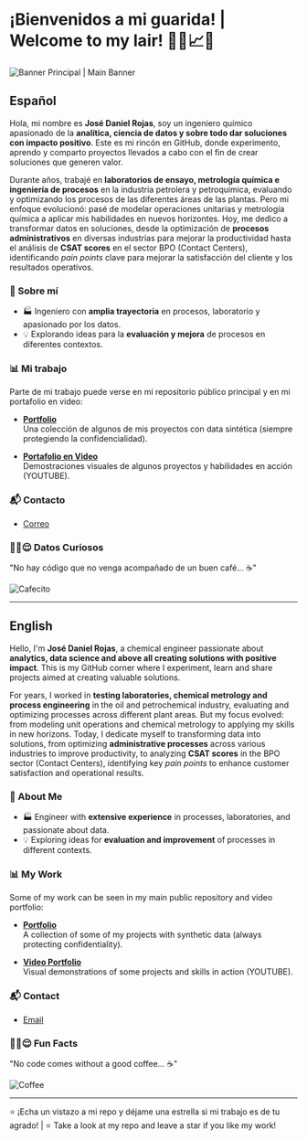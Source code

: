 # ¡Bienvenidos a mi guarida! | Welcome to my lair! 👨‍💻📈💡

![Banner Principal | Main Banner](https://drive.google.com/uc?export=view&id=1iLeRV4tXXIduFMTH0RmMDW8J8I0iTHUx)

## Español

Hola, mi nombre es **José Daniel Rojas**, soy un ingeniero químico apasionado de la **analítica, ciencia de datos y sobre todo dar soluciones con impacto positivo**. Este es mi rincón en GitHub, donde experimento, aprendo y comparto proyectos llevados a cabo con el fin de crear soluciones que generen valor.

Durante años, trabajé en **laboratorios de ensayo, metrología química e ingeniería de procesos** en la industria petrolera y petroquímica, evaluando y optimizando los procesos de las diferentes áreas de las plantas. Pero mi enfoque evolucionó: pasé de modelar operaciones unitarias y metrología química a aplicar mis habilidades en nuevos horizontes. Hoy, me dedico a transformar datos en soluciones, desde la optimización de **procesos administrativos** en diversas industrias para mejorar la productividad hasta el análisis de **CSAT scores** en el sector BPO (Contact Centers), identificando *pain points* clave para mejorar la satisfacción del cliente y los resultados operativos.

### 🚀 Sobre mí
- 🏭 Ingeniero con **amplia trayectoria** en procesos, laboratorio y apasionado por los datos.
- 💡 Explorando ideas para la **evaluación y mejora** de procesos en diferentes contextos.

### 📊 Mi trabajo
Parte de mi trabajo puede verse en mi repositorio público principal y en mi portafolio en video:
- **[Portfolio](https://github.com/ringoquimico/portfolio)**  
  Una colección de algunos de mis proyectos con data sintética (siempre protegiendo la confidencialidad).

- **[Portafolio en Video](https://www.youtube.com/playlist?list=PLw0BQ_z2y2_vW_69NgGv2b7hfv8kKh6Ko)**  
  Demostraciones visuales de algunos proyectos y habilidades en acción (YOUTUBE).

### 📬 Contacto
- [Correo](mailto:ing.jd.rojas@gmail.com)

### ☝🏻😌 Datos Curiosos
"No hay código que no venga acompañado de un buen café... ☕"

![Cafecito](https://media.giphy.com/media/lSVL6vdhdZVPW/giphy.gif)

---

## English

Hello, I'm **José Daniel Rojas**, a chemical engineer passionate about **analytics, data science and above all creating solutions with positive impact**. This is my GitHub corner where I experiment, learn and share projects aimed at creating valuable solutions.

For years, I worked in **testing laboratories, chemical metrology and process engineering** in the oil and petrochemical industry, evaluating and optimizing processes across different plant areas. But my focus evolved: from modeling unit operations and chemical metrology to applying my skills in new horizons. Today, I dedicate myself to transforming data into solutions, from optimizing **administrative processes** across various industries to improve productivity, to analyzing **CSAT scores** in the BPO sector (Contact Centers), identifying key *pain points* to enhance customer satisfaction and operational results.

### 🚀 About Me
- 🏭 Engineer with **extensive experience** in processes, laboratories, and passionate about data.
- 💡 Exploring ideas for **evaluation and improvement** of processes in different contexts.

### 📊 My Work
Some of my work can be seen in my main public repository and video portfolio:
- **[Portfolio](https://github.com/ringoquimico/portfolio)**  
  A collection of some of my projects with synthetic data (always protecting confidentiality).

- **[Video Portfolio](https://www.youtube.com/playlist?list=PLw0BQ_z2y2_vW_69NgGv2b7hfv8kKh6Ko)**  
  Visual demonstrations of some projects and skills in action (YOUTUBE).

### 📬 Contact
- [Email](mailto:ing.jd.rojas@gmail.com)

### ☝🏻😌 Fun Facts
"No code comes without a good coffee... ☕"

![Coffee](https://media.giphy.com/media/lSVL6vdhdZVPW/giphy.gif)

---

⭐️ ¡Echa un vistazo a mi repo y déjame una estrella si mi trabajo es de tu agrado! | ⭐️ Take a look at my repo and leave a star if you like my work!
